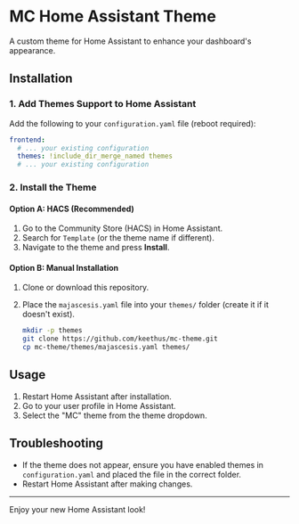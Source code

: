 # MC Home Assistant Theme

A custom theme for Home Assistant to enhance your dashboard's appearance.

## Installation

### 1. Add Themes Support to Home Assistant

Add the following to your `configuration.yaml` file (reboot required):

```yaml
frontend:
  # ... your existing configuration
  themes: !include_dir_merge_named themes
  # ... your existing configuration
```

### 2. Install the Theme

#### Option A: HACS (Recommended)
1. Go to the Community Store (HACS) in Home Assistant.
2. Search for `Template` (or the theme name if different).
3. Navigate to the theme and press **Install**.

#### Option B: Manual Installation
1. Clone or download this repository.
2. Place the `majascesis.yaml` file into your `themes/` folder (create it if it doesn't exist).

   ```sh
   mkdir -p themes
   git clone https://github.com/keethus/mc-theme.git
   cp mc-theme/themes/majascesis.yaml themes/
   ```

## Usage

1. Restart Home Assistant after installation.
2. Go to your user profile in Home Assistant.
3. Select the "MC" theme from the theme dropdown.

## Troubleshooting
- If the theme does not appear, ensure you have enabled themes in `configuration.yaml` and placed the file in the correct folder.
- Restart Home Assistant after making changes.

---

Enjoy your new Home Assistant look!